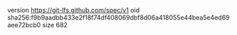 version https://git-lfs.github.com/spec/v1
oid sha256:f9b9aadbb433e2f18f74df408069dbf8d06a418055e44bea5e4ed69aee72bcb0
size 682
